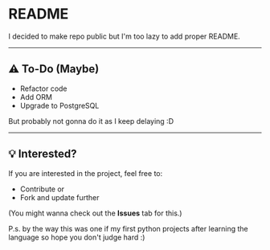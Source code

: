 # README

I decided to make repo public but I'm too lazy to add proper README.

---

## ⚠️ To-Do (Maybe)

- Refactor code  
- Add ORM  
- Upgrade to PostgreSQL  

But probably not gonna do it as I keep delaying :D

---

## 💡 Interested?

If you are interested in the project, feel free to:

- Contribute
  or
- Fork and update further  

(You might wanna check out the **Issues** tab for this.)


P.s. by the way this was one if my first python projects after learning the language so hope you don't judge hard :)
